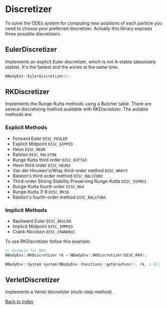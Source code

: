 # Discretizer
To solve the ODEs system for computing new positions of each particle you need to choose your preferred discretizer. Actually this library exposes three possible discretizers.

## EulerDiscretizer
Implements an explicit Euler discretizer, which is not A-stable (absolutely stable). It's the fastest and the worse at the same time.

```c++
NBodyEnv::EulerDiscretizer();
```

## RKDiscretizer
Implements the Runge-Kutta methods using a Butcher table. There are several discretizing method available with RKDiscretizer. The avilable methods are:

### Explicit Methods
- Forward Euler ```DISC_FEULER```
- Explicit Midpoint ```DISC_EXPMID```
- Heun ```DISC_HEUN```
- Ralston ```DISC_RALSTON```
- Runge Kutta third order ```DISC_KUTTA3```
- Heun third order ```DISC_HEUN3```
- Van der Houwen's/Wray third-order method ```DISC_WRAY3```
- Ralston's third-order method ```DISC_RALSTON3```
- Third-order Strong Stability Preserving Runge-Kutta ```DISC_SSPRK3```
- Runge-Kutta fourth order ```DISC_RK4```
- Runge-Kutta 3-8 ```DISC_RK38```
- Ralston's fourth-order method ```DISC_RALSTON4```

### Implicit Methods
- Backward Euler ```DISC_BEULER```
- Implicit Midpoint ```DISC_IMPMID```
- Crank-Nicolson ```DISC_CRANKNIC```

To use RKDiscretizer follow this example:
```c++
// Example for RK4
NBodyEnv::RKDiscretizer rk = NBodyEnv::RKDiscretizer(DISC_RK4);

NBodyEnv::System system(NBodyEnv::Functions::getGravFunc(), rk, 1.0);
```

## VerletDiscretizer
Implements a Verlet discretizer (multi-step method).


[Back to Index](Index.md)